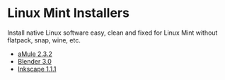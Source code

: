 # Linux Mint Installers
Install native Linux software easy, clean and fixed for Linux Mint without flatpack, snap, wine, etc. 

* [aMule 2.3.2](amule)
* [Blender 3.0](blender)
* [Inkscape 1.1.1](inscape)
